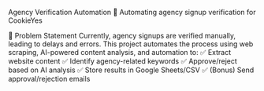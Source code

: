 Agency Verification Automation
🚀 Automating agency signup verification for CookieYes

📌 Problem Statement
Currently, agency signups are verified manually, leading to delays and errors. This project automates the process using web scraping, AI-powered content analysis, and automation to:
✅ Extract website content
✅ Identify agency-related keywords
✅ Approve/reject based on AI analysis
✅ Store results in Google Sheets/CSV
✅ (Bonus) Send approval/rejection emails